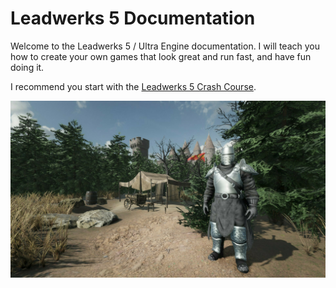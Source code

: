 # Leadwerks 5 Documentation

Welcome to the Leadwerks 5 / Ultra Engine documentation. I will teach you how to create your own games that look great and run fast, and have fun doing it.

I recommend you start with the [Leadwerks 5 Crash Course](https://www.leadwerks.com/learn/crashcourse).

![](https://raw.githubusercontent.com/Leadwerks/Documentation/refs/heads/master/Images/rpg.jpg)
